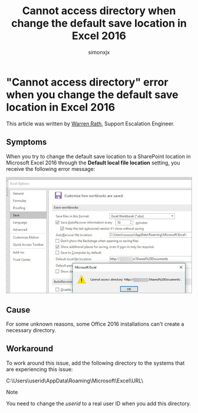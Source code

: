 ﻿---
title: Cannot access directory when change the default save location in Excel 2016
author: simonxjx
ms.author: warrenr
manager: dcscontentpm
localization_priority: Normal
search.appverid: 
- MET150
audience: ITPro
ms.topic: article
ms.prod: office-perpetual-itpro
ms.custom: CSSTroubleshoot
appliesto:
- Excel 2016
---

# "Cannot access directory" error when you change the default save location in Excel 2016

This article was written by [Warren Rath](https://social.technet.microsoft.com/profile/Warren_R_Msft), Support Escalation Engineer.

## Symptoms

When you try to change the default save location to a SharePoint location in Microsoft Excel 2016 through the **Default local file location** setting, you receive the following error message:

![the error message dialog box](./media/cannot-access-directory-error-in-excel-2016/cannot-access-directory.png)

## Cause

For some unknown reasons, some Office 2016 installations can't create a necessary directory.

## Workaround

To work around this issue, add the following directory to the systems that are experiencing this issue:

C:\Users\userid\AppData\Roaming\Microsoft\Excel\URL\

> [!NOTE]
> You need to change the *userid* to a real user ID when you add this directory.
